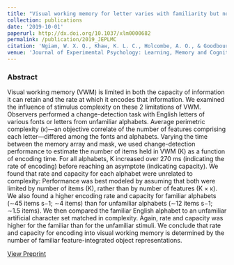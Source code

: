 ```yaml
---
title: "Visual working memory for letter varies with familiarity but not complexity"
collection: publications
date: '2019-10-01'
paperurl: http://dx.doi.org/10.1037/xlm0000682
permalink: /publication/2019_JEPLMC
citation: 'Ngiam, W. X. Q., Khaw, K. L. C., Holcombe, A. O., & Goodbourn, P. T. (2019). Visual working memory for letters varies with familiarity but not complexity. Journal of Experimental Psychology: Learning, Memory and Cognition, 45(10), 1761-1775.'
venue: 'Journal of Experimental Psychology: Learning, Memory and Cognition.'
---
```

### Abstract
Visual working memory (VWM) is limited in both the capacity of information it can retain and the rate at which it encodes that information. We examined the influence of stimulus complexity on these 2 limitations of VWM. Observers performed a change-detection task with English letters of various fonts or letters from unfamiliar alphabets. Average perimetric complexity (κ)—an objective correlate of the number of features comprising each letter—differed among the fonts and alphabets. Varying the time between the memory array and mask, we used change-detection performance to estimate the number of items held in VWM (K) as a function of encoding time. For all alphabets, K increased over 270 ms (indicating the rate of encoding) before reaching an asymptote (indicating capacity). We found that rate and capacity for each alphabet were unrelated to complexity: Performance was best modeled by assuming that both were limited by number of items (K), rather than by number of features (K × κ). We also found a higher encoding rate and capacity for familiar alphabets (∼45 items s−1; ∼4 items) than for unfamiliar alphabets (∼12 items s−1; ∼1.5 items). We then compared the familiar English alphabet to an unfamiliar artificial character set matched in complexity. Again, rate and capacity was higher for the familiar than for the unfamiliar stimuli. We conclude that rate and capacity for encoding into visual working memory is determined by the number of familiar feature-integrated object representations.

[View Preprint](https://psyarxiv.com/cxkw5)